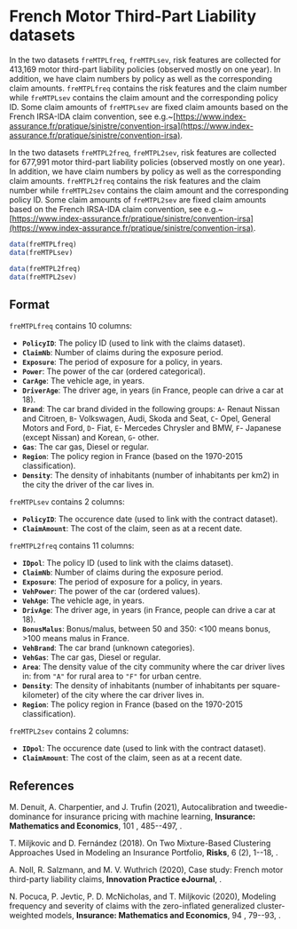 # French Motor Third-Part Liability datasets

In the two datasets `freMTPLfreq`, `freMTPLsev`, risk features are collected for 413,169 motor third-part liability policies (observed mostly on one year). In addition, we have claim numbers by policy as well as the corresponding claim amounts. `freMTPLfreq` contains the risk features and the claim number while `freMTPLsev` contains the claim amount and the corresponding policy ID. Some claim amounts of `freMTPLsev` are fixed claim amounts based on the French IRSA-IDA claim convention, see e.g.~[https://www.index-assurance.fr/pratique/sinistre/convention-irsa](https://www.index-assurance.fr/pratique/sinistre/convention-irsa).

In the two datasets `freMTPL2freq`, `freMTPL2sev`, risk features are collected for 677,991 motor third-part liability policies (observed mostly on one year). In addition, we have claim numbers by policy as well as the corresponding claim amounts. `freMTPL2freq` contains the risk features and the claim number while `freMTPL2sev` contains the claim amount and the corresponding policy ID. Some claim amounts of `freMTPL2sev` are fixed claim amounts based on the French IRSA-IDA claim convention, see e.g.~[https://www.index-assurance.fr/pratique/sinistre/convention-irsa](https://www.index-assurance.fr/pratique/sinistre/convention-irsa).

```r
data(freMTPLfreq)
data(freMTPLsev)

data(freMTPL2freq)
data(freMTPL2sev)
```

## Format

`freMTPLfreq` contains 10 columns:

- **`PolicyID`**: The policy ID (used to link with the claims dataset).
- **`ClaimNb`**: Number of claims during the exposure period.
- **`Exposure`**: The period of exposure for a policy, in years.
- **`Power`**: The power of the car (ordered categorical).
- **`CarAge`**: The vehicle age, in years.
- **`DriverAge`**: The driver age, in years (in France, people can drive a car at 18).
- **`Brand`**: The car brand divided in the following groups: `A`- Renaut Nissan and Citroen, `B`- Volkswagen, Audi, Skoda and Seat, `C`- Opel, General Motors and Ford, `D`- Fiat, `E`- Mercedes Chrysler and BMW, `F`- Japanese (except Nissan) and Korean, `G`- other.
- **`Gas`**: The car gas, Diesel or regular.
- **`Region`**: The policy region in France (based on the 1970-2015 classification).
- **`Density`**: The density of inhabitants (number of inhabitants per km2) in the city the driver of the car lives in.

`freMTPLsev` contains 2 columns:

- **`PolicyID`**: The occurence date (used to link with the contract dataset).
- **`ClaimAmount`**: The cost of the claim, seen as at a recent date.

`freMTPL2freq` contains 11 columns:


- **`IDpol`**: The policy ID (used to link with the claims dataset).
- **`ClaimNb`**: Number of claims during the exposure period.
- **`Exposure`**: The period of exposure for a policy, in years.
- **`VehPower`**: The power of the car (ordered values).
- **`VehAge`**: The vehicle age, in years.
- **`DrivAge`**: The driver age, in years (in France, people can drive a car at 18).
- **`BonusMalus`**: Bonus/malus, between 50 and 350: <100 means bonus, >100 means malus in France.
- **`VehBrand`**: The car brand (unknown categories).
- **`VehGas`**: The car gas, Diesel or regular.
- **`Area`**: The density value of the city community where the car driver lives in: from `"A"` for rural area to `"F"` for urban centre.
- **`Density`**: The density of inhabitants (number of inhabitants per square-kilometer) of the city where the car driver lives in.
- **`Region`**: The policy region in France (based on the 1970-2015 classification).

`freMTPL2sev` contains 2 columns:


- **`IDpol`**: The occurence date (used to link with the contract dataset).
- **`ClaimAmount`**: The cost of the claim, seen as at a recent date.

## References

M. Denuit, A. Charpentier, and J. Trufin (2021), Autocalibration and tweedie-dominance for insurance pricing with machine learning, **Insurance: Mathematics and Economics**, 101 , 485--497, .

T. Miljkovic and D. Fernández (2018). On Two Mixture-Based Clustering Approaches Used in Modeling an Insurance Portfolio, **Risks**, 6 (2), 1--18, .

A. Noll, R. Salzmann, and M. V. Wuthrich (2020), Case study: French motor third-party liability claims, **Innovation Practice eJournal**, .

N. Pocuca, P. Jevtic, P. D. McNicholas, and T. Miljkovic (2020), Modeling frequency and severity of claims with the zero-inflated generalized cluster-weighted models, **Insurance: Mathematics and Economics**, 94 , 79--93, .
